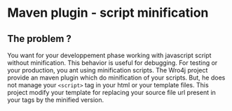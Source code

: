 # Maven plugin - script minification

## The problem ?
You want for your developpement phase working with javascript script without minification. This behavior is useful for debugging. For testing or your production, you ant using minification scripts. 
The Wro4j project provide an maven plugin which do minification of your scripts. But, he does not manage your `<script>` tag in your html or your template files. This project modify your template for replacing your source file url present in your tags by the minified version.




